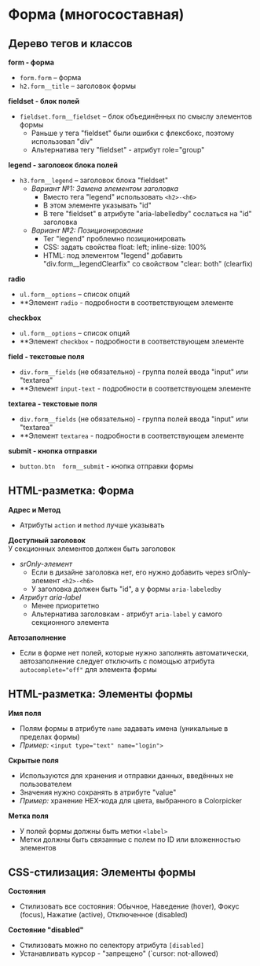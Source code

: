 # Форма (многосоставная)

## Дерево тегов и классов
**form - форма**
- `form.form` – форма
- `h2.form__title` – заголовок формы

**fieldset - блок полей**
- `fieldset.form__fieldset` – блок объединённых по смыслу элементов формы
  - Раньше у тега "fieldset" были ошибки с флексбокс, поэтому использовал "div"
  - Альтернатива тегу "fieldset" - атрибут role="group"

**legend - заголовок блока полей**
- `h3.form__legend` – заголовок блока "fieldset"
  - *Вариант №1: Замена элементом заголовка*
    - Вместо тега "legend" использовать `<h2>-<h6>`
    - В этом элементе указывать "id"
    - В теге "fieldset" в атрибуте "aria-labelledby" сослаться на "id" заголовка
  - *Вариант №2: Позиционирование*
    - Тег "legend" проблемно позиционировать
    - CSS: задать свойства float: left; inline-size: 100%
    - HTML: под элементом "legend" добавить "div.form__legendClearfix" со свойством "clear: both" (clearfix)

**radio**
- `ul.form__options` – список опций
- **Элемент `radio` - подробности в соответствующем элементе

**checkbox**
- `ul.form__options` – список опций
- **Элемент `checkbox` - подробности в соответствующем элементе

**field - текстовые поля**
- `div.form__fields` (не обязательно) - группа полей ввода "input" или "textarea"
- **Элемент `input-text` - подробности в соответствующем элементе

**textarea - текстовые поля**
- `div.form__fields` (не обязательно) - группа полей ввода "input" или "textarea"
- **Элемент `textarea` - подробности в соответствующем элементе

**submit - кнопка отправки**
- `button.btn  form__submit` - кнопка отправки формы



## HTML-разметка: Форма
**Адрес и Метод**
- Атрибуты `action` и `method` лучше указывать

**Доступный заголовок**<br/>
У секционных элементов должен быть заголовок
- *srOnly-элемент*
  - Если в дизайне заголовка нет, его нужно добавить через srOnly-элемент `<h2>-<h6>`
  - У заголовка должен быть "id", а у формы `aria-labeledby`
- *Атрибут aria-label*
  - Менее приоритетно
  - Альтернатива заголовкам - атрибут `aria-label` у самого секционного элемента

**Автозаполнение**
- Если в форме нет полей, которые нужно заполнять автоматически, автозаполнение следует отключить с помощью атрибута `autocomplete="off"` для элемента формы



## HTML-разметка: Элементы формы
**Имя поля**
- Полям формы в атрибуте `name` задавать имена (уникальные в пределах формы)
- *Пример:* `<input type="text" name="login">`

**Скрытые поля**
- Используются для хранения и отправки данных, введённых не пользователем
- Значения нужно сохранять в атрибуте "value"
- *Пример:* хранение HEX-кода для цвета, выбранного в Colorpicker

**Метка поля**
- У полей формы должны быть метки `<label>`
- Метки должны быть связанные с полем по ID или вложенностью элементов



## CSS-стилизация: Элементы формы
**Состояния**
- Стилизовать все состояния: Обычное, Наведение (hover), Фокус (focus), Нажатие (active), Отключенное (disabled)

**Состояние "disabled"**
- Стилизовать можно по селектору атрибута `[disabled]`
- Устанавливать курсор - "запрещено" (`cursor: not-allowed)